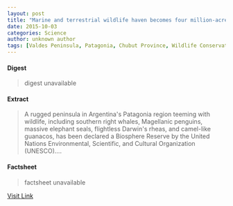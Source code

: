```yaml
---
layout: post
title: "Marine and terrestrial wildlife haven becomes four million-acre biosphere reserve"
date: 2015-10-03
categories: Science
author: unknown author
tags: [Valdes Peninsula, Patagonia, Chubut Province, Wildlife Conservation Society, Pinniped, Southern right whale, Magellanic penguin]
---
```



#### Digest
>digest unavailable

#### Extract
>A rugged peninsula in Argentina's Patagonia region teeming with wildlife, including southern right whales, Magellanic penguins, massive elephant seals, flightless Darwin's rheas, and camel-like guanacos, has been declared a Biosphere Reserve by the United Nations Environmental, Scientific, and Cultural Organization (UNESCO)....

#### Factsheet
>factsheet unavailable

[Visit Link](http://phys.org/news324711903.html)


